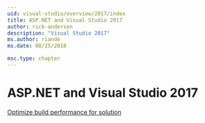 ```yaml
---
uid: visual-studio/overview/2017/index
title: ASP.NET and Visual Studio 2017
author: rick-anderson
description: "Visual Studio 2017"
ms.author: riande
ms.date: 08/25/2018

msc.type: chapter
---
```

ASP.NET and Visual Studio 2017
====================

[Optimize build performance for solution](xref:visual-studio/overview/2017/optimize-build-perf)